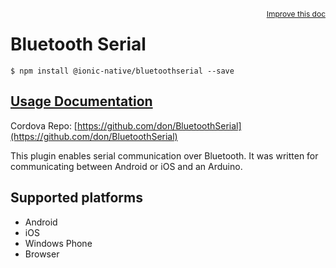 
<a style="float:right;font-size:12px;" href="http://github.com/driftyco/ionic-native/edit/master/src/@ionic-native/plugins/bluetoothserial/index.ts#L1">
  Improve this doc
</a>

# Bluetooth Serial
<!-- end header block -->

```
$ npm install @ionic-native/bluetoothserial --save
```

## [Usage Documentation](https://ionicframework.com/docs/v2/native/bluetoothserial/)

Cordova Repo: [https://github.com/don/BluetoothSerial](https://github.com/don/BluetoothSerial)

<!-- description -->
This plugin enables serial communication over Bluetooth. It was written for communicating between Android or iOS and an Arduino.

<!-- @platforms tag -->
## Supported platforms

- Android
- iOS
- Windows Phone
- Browser

<!-- @platforms tag end -->
<!-- end for prop in method.decorators[0].argumentInfo -->
<!-- end content block -->
<!-- end body block -->
